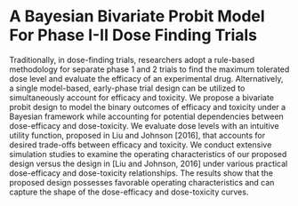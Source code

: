 # A Bayesian Bivariate Probit Model For Phase I-II Dose Finding Trials
Traditionally, in dose-finding trials, researchers adopt a rule-based methodology for separate phase 1 and 2 trials to find the maximum tolerated dose level and evaluate the efficacy of an experimental drug. Alternatively, a single model-based, early-phase trial design can be utilized to simultaneously account for efficacy and toxicity. We propose a bivariate probit design to model the binary outcomes of efficacy and toxicity under a Bayesian framework while accounting for potential dependencies between dose-efficacy and dose-toxicity. We evaluate dose levels with an intuitive utility function, proposed in Liu and Johnson [2016], that accounts for desired trade-offs between efficacy and toxicity. We conduct extensive simulation studies to examine the operating characteristics of our proposed design versus the design in [Liu and Johnson, 2016] under various practical dose-efficacy and dose-toxicity relationships. The results show that the proposed design possesses favorable operating characteristics and can capture the shape of the dose-efficacy and dose-toxicity curves. 
 
